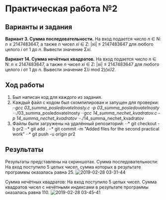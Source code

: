 # Практическая работа №2

## Варианты и задания

**Вариант 3. Сумма последовательности.** На вход подается число *n* ∈ N: *n* ≤ 2147483647, а также *n* чисел *xi* ∈ Z: |xi| ≤ 2147483647 для любого целого *i* от 1 до *n*. Вывести значение Σ*xi*.

**Вариант 14. Сумма нечётных квадратов.** На вход подается число *n* ∈ N: *n* ≤ 2147483647, а также *n* чисел *xi* ∈ Z: |xi| ≤ 2147483647 для любого целого *i* от 1 до *n*. Вывести значение Σ(*i* mod 2)*(xi)2*.

## Ход работы

1. Был написан код для каждого из задания.
2. Каждый файл с кодом был скомпилирован и запущен для проверки: 
⋅⋅*gcc 03_summa_posledovatelnosty.c -p 03_summa_posledovatelnosty
⋅⋅*./03_summa_posledovatelnosty
⋅⋅*gcc 14_summa_nechet_kvadratov.c -p 14_summa_nechet_kvadratov
⋅⋅*./14_summa_nechet_kvadratov
3. Файлы были загружены на удалённый репозиторий:
⋅⋅* git checkout -b pr2
⋅⋅* git add .
⋅⋅* git commit -m "Added files for the second practical work"
⋅⋅* git push -u origin pr2

## Результаты

Результаты представлены на скриншотах.
Сумма последовательности:
На вход поступило 5 целых чисел, сумма которых в результате программы оказалась равна 25.
![2019-02-28 03-31-44](https://user-images.githubusercontent.com/47746685/53521381-8b0b5c00-3b0a-11e9-96f1-3b971b20280e.png)

Сумма нечётных квадратов:
На вход поступило 5 целых чисел. Сумма квадратов чисел с нечётными индексами в результате программы оказалась равна 110.
![2019-02-28 03-45-41](https://user-images.githubusercontent.com/47746685/53521671-551aa780-3b0b-11e9-9555-a5a620ab3340.png)




